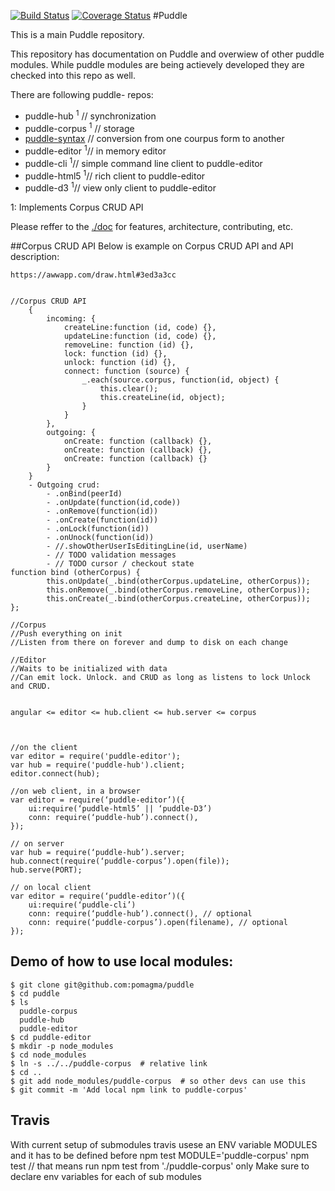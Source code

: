 [![Build Status](https://travis-ci.org/pomagma/puddle.svg?branch=master)](http://travis-ci.org/pomagma/puddle)
[![Coverage Status](https://img.shields.io/coveralls/pomagma/puddle.svg)](https://coveralls.io/r/pomagma/puddle)
#Puddle

This is a main Puddle repository.

This repository has documentation on Puddle and overwiew of other puddle modules.
While puddle modules are being actievely developed they are checked into this repo as well.


There are following puddle- repos:

- puddle-hub <sup>1</sup>  // synchronization
- puddle-corpus <sup>1</sup> // storage
- [puddle-syntax](https://github.com/pomagma/puddle-syntax) // conversion from one courpus form to another
- puddle-editor <sup>1</sup>// in memory editor
- puddle-cli <sup>1</sup>// simple command line client to puddle-editor
- puddle-html5 <sup>1</sup>// rich client to puddle-editor
- puddle-d3 <sup>1</sup>// view only client to puddle-editor

1: Implements Corpus CRUD API

Please reffer to the [./doc](./doc) for features, architecture, contributing, etc.


##Corpus CRUD API
Below is example on Corpus CRUD API and API description:
    
    https://awwapp.com/draw.html#3ed3a3cc
    
    
    //Corpus CRUD API
        {
            incoming: {
                createLine:function (id, code) {},
                updateLine:function (id, code) {},
                removeLine: function (id) {},
                lock: function (id) {},
                unlock: function (id) {},
                connect: function (source) {
                    _.each(source.corpus, function(id, object) {
                        this.clear();
                        this.createLine(id, object);
                    }
                }
            },
            outgoing: {
                onCreate: function (callback) {},
                onCreate: function (callback) {},
                onCreate: function (callback) {}
            }
        }
        - Outgoing crud:
            - .onBind(peerId)
            - .onUpdate(function(id,code))
            - .onRemove(function(id))
            - .onCreate(function(id))
            - .onLock(function(id))
            - .onUnock(function(id))
            - //.showOtherUserIsEditingLine(id, userName)
            - // TODO validation messages
            - // TODO cursor / checkout state
    function bind (otherCorpus) {
            this.onUpdate(_.bind(otherCorpus.updateLine, otherCorpus));
            this.onRemove(_.bind(otherCorpus.removeLine, otherCorpus));
            this.onCreate(_.bind(otherCorpus.createLine, otherCorpus));
    };
    
    //Corpus
    //Push everything on init
    //Listen from there on forever and dump to disk on each change
    
    //Editor
    //Waits to be initialized with data
    //Can emit lock. Unlock. and CRUD as long as listens to lock Unlock and CRUD.
    
    
    angular <= editor <= hub.client <= hub.server <= corpus
    
    
    
    //on the client
    var editor = require('puddle-editor');
    var hub = require('puddle-hub').client;
    editor.connect(hub);
    
    //on web client, in a browser
    var editor = require(‘puddle-editor’)({
        ui:require(‘puddle-html5’ || ‘puddle-D3’)
        conn: require(‘puddle-hub’).connect(),
    });
    
    // on server
    var hub = require(‘puddle-hub’).server;
    hub.connect(require(‘puddle-corpus’).open(file));
    hub.serve(PORT);
    
    // on local client
    var editor = require(‘puddle-editor’)({
        ui:require(‘puddle-cli’)
        conn: require(‘puddle-hub’).connect(), // optional
        conn: require(‘puddle-corpus’).open(filename), // optional
    });
    




## Demo of how to use local modules:

    $ git clone git@github.com:pomagma/puddle
    $ cd puddle
    $ ls
      puddle-corpus
      puddle-hub
      puddle-editor
    $ cd puddle-editor
    $ mkdir -p node_modules
    $ cd node_modules
    $ ln -s ../../puddle-corpus  # relative link
    $ cd ..
    $ git add node_modules/puddle-corpus  # so other devs can use this
    $ git commit -m 'Add local npm link to puddle-corpus'
    
## Travis
With current setup of submodules travis usese an ENV variable MODULES and it has to be defined before npm test
    MODULE='puddle-corpus' npm test // that means run npm test from './puddle-corpus' only
Make sure to declare env variables for each of sub modules 